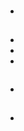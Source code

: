 # 

## 









## 

[]()



## 

[]()[]()



[]()

[]()

## 



[]()







![]()









## 



[]()[]()

![]()

![]()

![]()

- 

## 

- 



- 
- 



![]()

- 

## 

- []()

